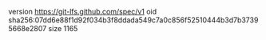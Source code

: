 version https://git-lfs.github.com/spec/v1
oid sha256:07dd6e88f1d92f034b3f8ddada549c7a0c856f52510444b3d7b37395668e2807
size 1165

